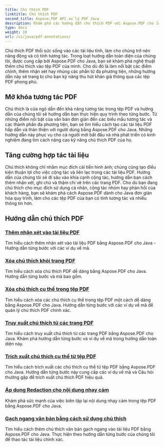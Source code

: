 ```yaml
---
title: Chú thích PDF
linktitle: Chú thích PDF
second_title: Aspose.PDF API xử lý PDF Java
description: Khám phá các hướng dẫn chú thích PDF với Aspose.PDF cho Java, tìm hiểu cách thêm tính tương tác, nhận xét, v.v. vào tệp PDF của bạn.
type: docs
weight: 10
url: /vi/java/pdf-annotations/
---
```


Chú thích PDF thổi sức sống vào các tài liệu tĩnh, làm cho chúng trở nên năng động và có tính tương tác. Trong loạt hướng dẫn toàn diện của chúng tôi, được cung cấp bởi Aspose.PDF cho Java, bạn sẽ khám phá nghệ thuật thêm chú thích vào tệp PDF của mình. Cho dù đó là làm nổi bật các điểm chính, thêm nhận xét hay nhúng các phần tử đa phương tiện, những hướng dẫn này sẽ trang bị cho bạn kỹ năng thu hút khán giả thông qua các tệp PDF phong phú.

## Mở khóa tương tác PDF

Chú thích là cửa ngõ dẫn đến khả năng tương tác trong tệp PDF và hướng dẫn của chúng tôi sẽ hướng dẫn bạn thực hiện quy trình theo từng bước. Từ những điểm nổi bật của văn bản đơn giản đến các biểu mẫu tương tác và các thành phần đa phương tiện, bạn sẽ tìm hiểu cách tạo các tài liệu PDF hấp dẫn và thân thiện với người dùng bằng Aspose.PDF cho Java. Những hướng dẫn này phục vụ cho cả người mới bắt đầu và nhà phát triển có kinh nghiệm đang tìm cách nâng cao kỹ năng chú thích PDF của họ.

## Tăng cường hợp tác tài liệu

Chú thích không chỉ nhằm mục đích cải tiến hình ảnh; chúng cũng tạo điều kiện thuận lợi cho việc cộng tác và liên lạc trong các tài liệu PDF. Hướng dẫn của chúng tôi sẽ đi sâu vào khía cạnh cộng tác, hướng dẫn bạn cách thêm nhận xét, ghi chú và thậm chí vẽ trên các trang PDF. Cho dù bạn đang chú thích cho mục đích sử dụng cá nhân, cộng tác nhóm hay phản hồi của khách hàng, bạn sẽ khám phá cách Aspose.PDF dành cho Java đơn giản hóa quy trình, làm cho các tệp PDF của bạn có tính tương tác và nhiều thông tin hơn.

## Hướng dẫn chú thích PDF
### [Thêm nhận xét vào tài liệu PDF](./add-comments-pdf-documents/)
Tìm hiểu cách thêm nhận xét vào tài liệu PDF bằng Aspose.PDF cho Java - Hướng dẫn từng bước với các ví dụ về mã.
### [Xóa chú thích khỏi trang PDF](./remove-annotations-pdf-pages/)
Tìm hiểu cách xóa chú thích PDF dễ dàng bằng Aspose.PDF cho Java. Hướng dẫn từng bước và mã bao gồm.
### [Xóa chú thích cụ thể trong tệp PDF](./delete-specific-annotations-pdf-files/)
Tìm hiểu cách xóa các chú thích cụ thể trong tệp PDF một cách dễ dàng bằng Aspose.PDF cho Java. Hướng dẫn từng bước với các ví dụ về mã để quản lý chú thích PDF chính xác.
### [Truy xuất chú thích từ các trang PDF](./retrieve-annotations-pdf-pages/)
Tìm hiểu cách truy xuất chú thích từ các trang PDF bằng Aspose.PDF cho Java. Khám phá hướng dẫn từng bước và ví dụ về mã trong hướng dẫn toàn diện này.
### [Trích xuất chú thích cụ thể từ tệp PDF](./extract-specific-annotation-pdfs/)
Tìm hiểu cách trích xuất các chú thích cụ thể từ tệp PDF bằng Aspose.PDF cho Java. Hướng dẫn từng bước này cung cấp các ví dụ về mã và Câu hỏi thường gặp để trích xuất chú thích PDF hiệu quả.
### [Áp dụng Redaction cho nội dung nhạy cảm](./apply-redaction-sensitive-content/)
Khám phá sức mạnh của việc biên tập lại nội dung nhạy cảm trong tệp PDF bằng Aspose.PDF cho Java.
### [Gạch ngang văn bản bằng cách sử dụng chú thích](./strike-through-text-using-annotations/)
Tìm hiểu cách thêm chú thích văn bản gạch ngang vào tài liệu PDF bằng Aspose.PDF cho Java. Thực hiện theo hướng dẫn từng bước của chúng tôi để thao tác tài liệu chính xác.